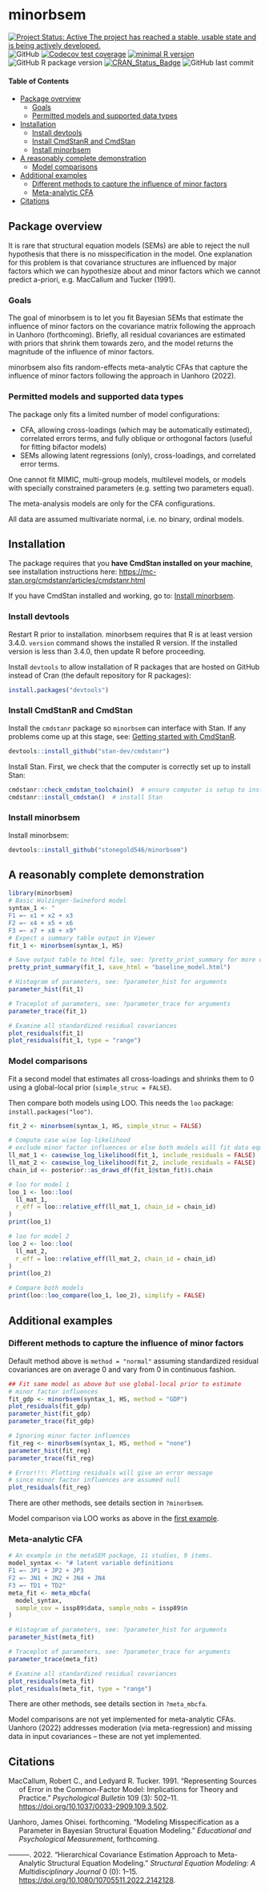 
# minorbsem

<!-- badges: start -->

[![Project Status: Active The project has reached a stable, usable state
and is being actively
developed.](https://www.repostatus.org/badges/latest/active.svg)](https://www.repostatus.org/#active)
![GitHub](https://img.shields.io/github/license/jamesuanhoro/minorbsem)
[![Codecov test
coverage](https://codecov.io/gh/jamesuanhoro/minorbsem/branch/master/graph/badge.svg)](https://app.codecov.io/gh/jamesuanhoro/minorbsem?branch=master)
[![minimal R
version](https://img.shields.io/badge/R%3E%3D-3.4.0-6666ff.svg)](https://cran.r-project.org/)
![GitHub R package
version](https://img.shields.io/github/r-package/v/jamesuanhoro/minorbsem)
[![CRAN_Status_Badge](https://www.r-pkg.org/badges/version/minorbsem)](https://cran.r-project.org/package=minorbsem)
![GitHub last
commit](https://img.shields.io/github/last-commit/jamesuanhoro/minorbsem)
<!-- badges: end -->

#### Table of Contents

- [Package overview](#package-overview)
  - [Goals](#goals)
  - [Permitted models and supported data
    types](#permitted-models-and-supported-data-types)
- [Installation](#installation)
  - [Install devtools](#install-devtools)
  - [Install CmdStanR and CmdStan](#install-cmdstanr-and-cmdstan)
  - [Install minorbsem](#install-minorbsem)
- [A reasonably complete
  demonstration](#a-reasonably-complete-demonstration)
  - [Model comparisons](#model-comparisons)
- [Additional examples](#additional-examples)
  - [Different methods to capture the influence of minor
    factors](#different-methods-to-capture-the-influence-of-minor-factors)
  - [Meta-analytic CFA](#meta-analytic-cfa)
- [Citations](#citations)

## Package overview

It is rare that structural equation models (SEMs) are able to reject the
null hypothesis that there is no misspecification in the model. One
explanation for this problem is that covariance structures are
influenced by major factors which we can hypothesize about and minor
factors which we cannot predict a-priori, e.g. MacCallum and Tucker
(1991).

### Goals

The goal of minorbsem is to let you fit Bayesian SEMs that estimate the
influence of minor factors on the covariance matrix following the
approach in Uanhoro (forthcoming). Briefly, all residual covariances are
estimated with priors that shrink them towards zero, and the model
returns the magnitude of the influence of minor factors.

minorbsem also fits random-effects meta-analytic CFAs that capture the
influence of minor factors following the approach in Uanhoro (2022).

### Permitted models and supported data types

The package only fits a limited number of model configurations:

- CFA, allowing cross-loadings (which may be automatically estimated),
  correlated errors terms, and fully oblique or orthogonal factors
  (useful for fitting bifactor models)
- SEMs allowing latent regressions (only), cross-loadings, and
  correlated error terms.

One cannot fit MIMIC, multi-group models, multilevel models, or models
with specially constrained parameters (e.g. setting two parameters
equal).

The meta-analysis models are only for the CFA configurations.

All data are assumed multivariate normal, i.e. no binary, ordinal
models.

## Installation

The package requires that you **have CmdStan installed on your
machine**, see installation instructions here:
<https://mc-stan.org/cmdstanr/articles/cmdstanr.html>

If you have CmdStan installed and working, go to: [Install
minorbsem](#install-minorbsem).

### Install devtools

Restart R prior to installation. minorbsem requires that R is at least
version 3.4.0. `version` command shows the installed R version. If the
installed version is less than 3.4.0, then update R before proceeding.

Install `devtools` to allow installation of R packages that are hosted
on GitHub instead of Cran (the default repository for R packages):

``` r
install.packages("devtools")
```

### Install CmdStanR and CmdStan

Install the `cmdstanr` package so `minorbsem` can interface with Stan.
If any problems come up at this stage, see: [Getting started with
CmdStanR](https://mc-stan.org/cmdstanr/articles/cmdstanr.html).

``` r
devtools::install_github("stan-dev/cmdstanr")
```

Install Stan. First, we check that the computer is correctly set up to
install Stan:

``` r
cmdstanr::check_cmdstan_toolchain()  # ensure computer is setup to install Stan
cmdstanr::install_cmdstan()  # install Stan
```

### Install minorbsem

Install minorbsem:

``` r
devtools::install_github("stonegold546/minorbsem")
```

## A reasonably complete demonstration

``` r
library(minorbsem)
# Basic Holzinger-Swineford model
syntax_1 <- "
F1 =~ x1 + x2 + x3
F2 =~ x4 + x5 + x6
F3 =~ x7 + x8 + x9"
# Expect a summary table output in Viewer
fit_1 <- minorbsem(syntax_1, HS)

# Save output table to html file, see: ?pretty_print_summary for more options
pretty_print_summary(fit_1, save_html = "baseline_model.html")

# Histogram of parameters, see: ?parameter_hist for arguments
parameter_hist(fit_1)

# Traceplot of parameters, see: ?parameter_trace for arguments
parameter_trace(fit_1)

# Examine all standardized residual covariances
plot_residuals(fit_1)
plot_residuals(fit_1, type = "range")
```

### Model comparisons

Fit a second model that estimates all cross-loadings and shrinks them to
0 using a global-local prior (`simple_struc = FALSE`).

Then compare both models using LOO. This needs the `loo` package:
`install.packages("loo")`.

``` r
fit_2 <- minorbsem(syntax_1, HS, simple_struc = FALSE)

# Compute case wise log-likelihood
# exclude minor factor influences or else both models will fit data equally
ll_mat_1 <- casewise_log_likelihood(fit_1, include_residuals = FALSE)
ll_mat_2 <- casewise_log_likelihood(fit_2, include_residuals = FALSE)
chain_id <- posterior::as_draws_df(fit_1@stan_fit)$.chain

# loo for model 1
loo_1 <- loo::loo(
  ll_mat_1,
  r_eff = loo::relative_eff(ll_mat_1, chain_id = chain_id)
)
print(loo_1)

# loo for model 2
loo_2 <- loo::loo(
  ll_mat_2,
  r_eff = loo::relative_eff(ll_mat_2, chain_id = chain_id)
)
print(loo_2)

# Compare both models
print(loo::loo_compare(loo_1, loo_2), simplify = FALSE)
```

## Additional examples

### Different methods to capture the influence of minor factors

Default method above is `method = "normal"` assuming standardized
residual covariances are on average 0 and vary from 0 in continuous
fashion.

``` r
## Fit same model as above but use global-local prior to estimate
# minor factor influences
fit_gdp <- minorbsem(syntax_1, HS, method = "GDP")
plot_residuals(fit_gdp)
parameter_hist(fit_gdp)
parameter_trace(fit_gdp)

# Ignoring minor factor influences
fit_reg <- minorbsem(syntax_1, HS, method = "none")
parameter_hist(fit_reg)
parameter_trace(fit_reg)

# Error!!!: Plotting residuals will give an error message
# since minor factor influences are assumed null
plot_residuals(fit_reg)
```

There are other methods, see details section in `?minorbsem`.

Model comparison via LOO works as above in the [first
example](#model-comparisons).

### Meta-analytic CFA

``` r
# An example in the metaSEM package, 11 studies, 9 items.
model_syntax <- "# latent variable definitions
F1 =~ JP1 + JP2 + JP3
F2 =~ JN1 + JN2 + JN4 + JN4
F3 =~ TD1 + TD2"
meta_fit <- meta_mbcfa(
  model_syntax,
  sample_cov = issp89$data, sample_nobs = issp89$n
)

# Histogram of parameters, see: ?parameter_hist for arguments
parameter_hist(meta_fit)

# Traceplot of parameters, see: ?parameter_trace for arguments
parameter_trace(meta_fit)

# Examine all standardized residual covariances
plot_residuals(meta_fit)
plot_residuals(meta_fit, type = "range")
```

There are other methods, see details section in `?meta_mbcfa`.

Model comparisons are not yet implemented for meta-analytic CFAs.
Uanhoro (2022) addresses moderation (via meta-regression) and missing
data in input covariances – these are not yet implemented.

## Citations

<div id="refs" class="references csl-bib-body hanging-indent">

<div id="ref-maccallum_representing_1991" class="csl-entry">

MacCallum, Robert C., and Ledyard R. Tucker. 1991. “Representing Sources
of Error in the Common-Factor Model: Implications for Theory and
Practice.” *Psychological Bulletin* 109 (3): 502–11.
<https://doi.org/10.1037/0033-2909.109.3.502>.

</div>

<div id="ref-uanhoro_modeling_2023" class="csl-entry">

Uanhoro, James Ohisei. forthcoming. “Modeling Misspecification as a
Parameter in Bayesian Structural Equation Modeling.” *Educational and
Psychological Measurement*, forthcoming.

</div>

<div id="ref-uanhoro_hierarchical_2022" class="csl-entry">

———. 2022. “Hierarchical Covariance Estimation Approach to Meta-Analytic
Structural Equation Modeling.” *Structural Equation Modeling: A
Multidisciplinary Journal* 0 (0): 1–15.
<https://doi.org/10.1080/10705511.2022.2142128>.

</div>

</div>
